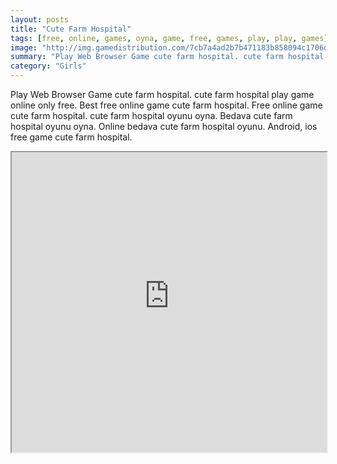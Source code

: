```yaml
---
layout: posts
title: "Cute Farm Hospital"
tags: [free, online, games, oyna, game, free, games, play, play, games]
image: "http://img.gamedistribution.com/7cb7a4ad2b7b471183b858094c1706d8.jpg"
summary: "Play Web Browser Game cute farm hospital. cute farm hospital play game online only free. Best free online game cute farm hospital. Free online game cute farm hospital. cute farm hospital oyunu oyna. Bedava cute farm hospital oyunu oyna. Online bedava cute farm hospital oyunu. Android, ios free game cute farm hospital."
category: "Girls"
---
```


Play Web Browser Game cute farm hospital. cute farm hospital play game online only free. Best free online game cute farm hospital. Free online game cute farm hospital. cute farm hospital oyunu oyna. Bedava cute farm hospital oyunu oyna. Online bedava cute farm hospital oyunu. Android, ios free game cute farm hospital.

<iframe width="100%" height="480px;" src="http://flash.gamedistribution.com?game=7cb7a4ad2b7b471183b858094c1706d8"></iframe>